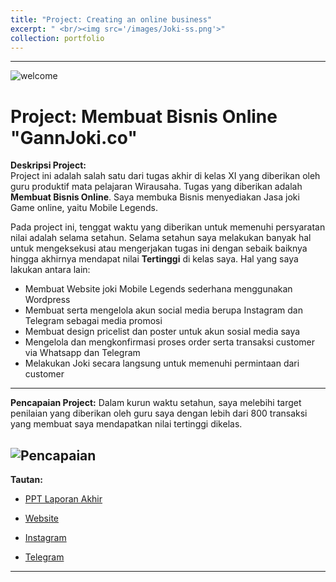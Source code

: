```yaml
---
title: "Project: Creating an online business"
excerpt: " <br/><img src='/images/Joki-ss.png'>"
collection: portfolio
---
```


---
![welcome](/images/welcome-ig.png)

# Project: **Membuat Bisnis Online "GannJoki.co"**

**Deskripsi Project:**  
Project ini adalah salah satu dari tugas akhir di kelas XI yang diberikan oleh guru produktif mata pelajaran Wirausaha. Tugas yang diberikan adalah **Membuat Bisnis Online**. Saya membuka Bisnis menyediakan Jasa joki Game online, yaitu Mobile Legends.

Pada project ini, tenggat waktu yang diberikan untuk memenuhi persyaratan nilai adalah selama setahun. Selama setahun saya melakukan banyak hal untuk mengeksekusi atau mengerjakan tugas ini dengan sebaik baiknya hingga akhirnya mendapat nilai **Tertinggi** di kelas saya. Hal yang saya lakukan antara lain: 
- Membuat Website joki Mobile Legends sederhana menggunakan Wordpress
- Membuat serta mengelola akun social media berupa Instagram dan Telegram sebagai media promosi
- Membuat design pricelist dan poster untuk akun sosial media saya
- Mengelola dan mengkonfirmasi proses order serta transaksi customer via Whatsapp dan Telegram
- Melakukan Joki secara langsung untuk memenuhi permintaan dari customer



---
**Pencapaian Project:**
Dalam kurun waktu setahun, saya melebihi target penilaian yang diberikan oleh guru saya dengan lebih dari 800 transaksi yang membuat saya mendapatkan nilai tertinggi dikelas. 

![Pencapaian](/images/Transaksi.png)
---

**Tautan:**

* [PPT Laporan Akhir](https://www.canva.com/design/DAGWMte7pvw/v03qywYIQQImg1g59ZT3WQ/edit?utm_content=DAGWMte7pvw&utm_campaign=designshare&utm_medium=link2&utm_source=sharebutton)  

* [Website](https://gannjoki.wordpress.com/)

* [Instagram](https://www.instagram.com/gannjoki.co/)

* [Telegram](https://t.me/JokiMlbbbyGann )

---

